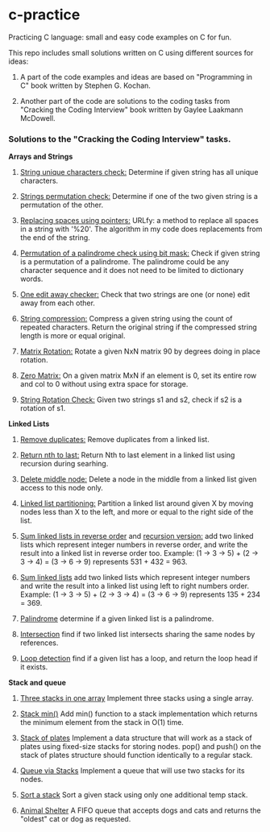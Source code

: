 # c-practice
Practicing C language: small and easy code examples on C for fun.

This repo includes small solutions written on C using different sources for ideas:

1. A part of the code examples and ideas are based on "Programming in C" book written by Stephen G. Kochan.

2. Another part of the code are solutions to the coding tasks from "Cracking the Coding Interview" book written by Gaylee Laakmann McDowell.

### Solutions to the "Cracking the Coding Interview" tasks.


**Arrays and Strings**
1. [String unique characters check:](https://github.com/jack-zuban/c-practice/tree/master/array-and-strings/unique-characters/unique-characters/main.c) Determine if given string has all unique characters.

2. [Strings permutation check:](https://github.com/jack-zuban/c-practice/blob/master/array-and-strings/string-permutation-check/string-permutation-check/main.c) Determine if one of the two given string is a permutation of the other.

3. [Replacing spaces using pointers:](https://github.com/jack-zuban/c-practice/tree/master/array-and-strings/URLfy/URLfy/main.c) URLfy: a method to replace all spaces in a string with '%20'. The algorithm in my code does replacements from the end of the string.

4. [Permutation of a palindrome check using bit mask:](https://github.com/jack-zuban/c-practice/blob/master/array-and-strings/palindrome-permutation/palindrome-permutation/main.c) Check if given string is a permutation of a palindrome. The palindrome could be any character sequence and it does not need to be limited to dictionary words.

5. [One edit away checker:](https://github.com/jack-zuban/c-practice/blob/master/array-and-strings/one-away/one-away/main.c) Check that two strings are one (or none) edit away from each other.

6. [String compression:](https://github.com/jack-zuban/c-practice/blob/master/array-and-strings/string-compression/string-compression/main.c) Compress a given string using the count of repeated characters. Return the original string if the compressed string length is more or equal original.

7. [Matrix Rotation:](https://github.com/jack-zuban/c-practice/blob/master/array-and-strings/matrix-rotation/matrix-rotation/main.c) Rotate a given NxN matrix 90 by degrees doing in place rotation.

8. [Zero Matrix:](https://github.com/jack-zuban/c-practice/blob/master/array-and-strings/zero-matrix/zero-matrix/main.c) On a given matrix MxN if an element is 0, set its entire row and col to 0 without using extra space for storage.

9. [String Rotation Check:](https://github.com/jack-zuban/c-practice/blob/master/array-and-strings/string-rotation/string-rotation/main.c) Given two strings s1 and s2, check if s2 is a rotation of s1.


**Linked Lists**
1. [Remove duplicates:](https://github.com/jack-zuban/c-practice/blob/master/linked-lists/remove-duplicates/remove-duplicates/main.c) Remove duplicates from a linked list.

2. [Return nth to last:](https://github.com/jack-zuban/c-practice/blob/master/linked-lists/find-nth-to-last/find-nth-to-last/main.c) Return Nth to last element in a linked list using recursion during searhing.

3. [Delete middle node:](https://github.com/jack-zuban/c-practice/blob/master/linked-lists/delete-middle-node/delete-middle-node/main.c) Delete a node in the middle from a linked list given access to this node only.

4. [Linked list partitioning:](https://github.com/jack-zuban/c-practice/blob/master/linked-lists/list-partition/list-partition/main.c) Partition a linked list around given X by moving nodes less than X to the left, and more or equal to the right side of the list.

5. [Sum linked lists in reverse order](https://github.com/jack-zuban/c-practice/blob/master/linked-lists/sum-reverse-lists/sum-reverse-lists/main.c) and [recursion version:](https://github.com/jack-zuban/c-practice/blob/master/linked-lists/sum-reverse-lists/sum-reverse-lists/recursion.c) add two linked lists which represent integer numbers in reverse order, and write the result into a linked list in reverse order too. Example: (1 -> 3 -> 5) + (2 -> 3 -> 4) = (3 -> 6 -> 9) represents 531 + 432 = 963.

6. [Sum linked lists](https://github.com/jack-zuban/c-practice/blob/master/linked-lists/sum-lists/sum-lists/main.c) add two linked lists which represent integer numbers and write the result into a linked list using left to right numbers order. Example: (1 -> 3 -> 5) + (2 -> 3 -> 4) = (3 -> 6 -> 9) represents 135 + 234 = 369.

8. [Palindrome](https://github.com/jack-zuban/c-practice/blob/master/linked-lists/palindrome/palindrome/main.c) determine if a given linked list is a palindrome.

9. [Intersection](https://github.com/jack-zuban/c-practice/blob/master/linked-lists/intersection/intersection/main.c) find if two linked list intersects sharing the same nodes by references.

10. [Loop detection](https://github.com/jack-zuban/c-practice/blob/master/linked-lists/loop-detection/loop-detection/main.c) find if a given list has a loop, and return the loop head if it exists.


**Stack and queue**
1. [Three stacks in one array](https://github.com/jack-zuban/c-practice/blob/master/stack-and-queues/stack-in-array/stack-in-array/main.c) Implement three stacks using a single array.

2. [Stack min()](https://github.com/jack-zuban/c-practice/tree/master/stack-and-queues/stack-min/stack-min) Add min() function to a stack implementation which returns the minimum element from the stack in O(1) time.

3. [Stack of plates](https://github.com/jack-zuban/c-practice/blob/master/stack-and-queues/stack-of-plates/stack-of-plates/main.c) Implement a data structure that will work as a stack of plates using fixed-size stacks for storing nodes. pop() and push() on the stack of plates structure should function identically to a regular stack.

4. [Queue via Stacks](https://github.com/jack-zuban/c-practice/blob/master/stack-and-queues/queue-via-stacks/queue-via-stacks/main.c) Implement a queue that will use two stacks for its nodes.

5. [Sort a stack](https://github.com/jack-zuban/c-practice/blob/master/stack-and-queues/sort-stack/sort-stack/main.c) Sort a given stack using only one additional temp stack.

6. [Animal Shelter](https://github.com/jack-zuban/c-practice/blob/master/stack-and-queues/animal-shelter/animal-shelter/main.c) A FIFO queue that accepts dogs and cats and returns the "oldest" cat or dog as requested.
